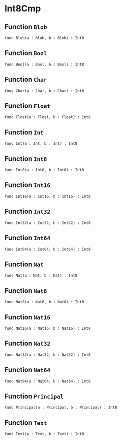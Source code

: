 # Int8Cmp

## Function `Blob`
``` motoko no-repl
func Blob(a : Blob, b : Blob) : Int8
```


## Function `Bool`
``` motoko no-repl
func Bool(a : Bool, b : Bool) : Int8
```


## Function `Char`
``` motoko no-repl
func Char(a : Char, b : Char) : Int8
```


## Function `Float`
``` motoko no-repl
func Float(a : Float, b : Float) : Int8
```


## Function `Int`
``` motoko no-repl
func Int(a : Int, b : Int) : Int8
```


## Function `Int8`
``` motoko no-repl
func Int8(a : Int8, b : Int8) : Int8
```


## Function `Int16`
``` motoko no-repl
func Int16(a : Int16, b : Int16) : Int8
```


## Function `Int32`
``` motoko no-repl
func Int32(a : Int32, b : Int32) : Int8
```


## Function `Int64`
``` motoko no-repl
func Int64(a : Int64, b : Int64) : Int8
```


## Function `Nat`
``` motoko no-repl
func Nat(a : Nat, b : Nat) : Int8
```


## Function `Nat8`
``` motoko no-repl
func Nat8(a : Nat8, b : Nat8) : Int8
```


## Function `Nat16`
``` motoko no-repl
func Nat16(a : Nat16, b : Nat16) : Int8
```


## Function `Nat32`
``` motoko no-repl
func Nat32(a : Nat32, b : Nat32) : Int8
```


## Function `Nat64`
``` motoko no-repl
func Nat64(a : Nat64, b : Nat64) : Int8
```


## Function `Principal`
``` motoko no-repl
func Principal(a : Principal, b : Principal) : Int8
```


## Function `Text`
``` motoko no-repl
func Text(a : Text, b : Text) : Int8
```


